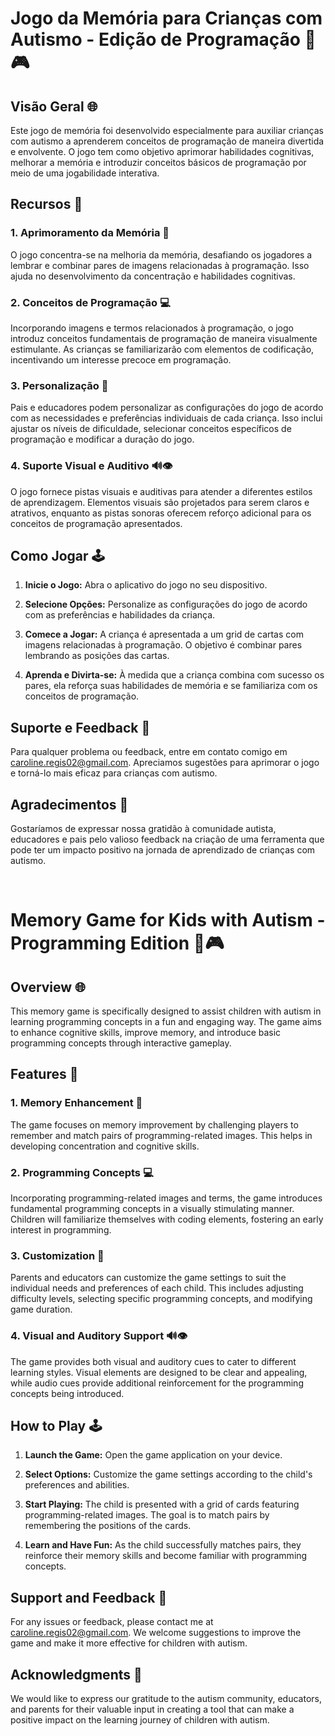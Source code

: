 # Jogo da Memória para Crianças com Autismo - Edição de Programação 🧠🎮

## Visão Geral 🌐

Este jogo de memória foi desenvolvido especialmente para auxiliar crianças com autismo a aprenderem conceitos de programação de maneira divertida e envolvente. O jogo tem como objetivo aprimorar habilidades cognitivas, melhorar a memória e introduzir conceitos básicos de programação por meio de uma jogabilidade interativa.

## Recursos 🚀

### 1. Aprimoramento da Memória 🧠

O jogo concentra-se na melhoria da memória, desafiando os jogadores a lembrar e combinar pares de imagens relacionadas à programação. Isso ajuda no desenvolvimento da concentração e habilidades cognitivas.

### 2. Conceitos de Programação 💻

Incorporando imagens e termos relacionados à programação, o jogo introduz conceitos fundamentais de programação de maneira visualmente estimulante. As crianças se familiarizarão com elementos de codificação, incentivando um interesse precoce em programação.

### 3. Personalização 🎨

Pais e educadores podem personalizar as configurações do jogo de acordo com as necessidades e preferências individuais de cada criança. Isso inclui ajustar os níveis de dificuldade, selecionar conceitos específicos de programação e modificar a duração do jogo.

### 4. Suporte Visual e Auditivo 🔊👁️

O jogo fornece pistas visuais e auditivas para atender a diferentes estilos de aprendizagem. Elementos visuais são projetados para serem claros e atrativos, enquanto as pistas sonoras oferecem reforço adicional para os conceitos de programação apresentados.

## Como Jogar 🕹️

1. **Inicie o Jogo:** Abra o aplicativo do jogo no seu dispositivo.

2. **Selecione Opções:** Personalize as configurações do jogo de acordo com as preferências e habilidades da criança.

3. **Comece a Jogar:** A criança é apresentada a um grid de cartas com imagens relacionadas à programação. O objetivo é combinar pares lembrando as posições das cartas.

4. **Aprenda e Divirta-se:** À medida que a criança combina com sucesso os pares, ela reforça suas habilidades de memória e se familiariza com os conceitos de programação.

## Suporte e Feedback 🤝

Para qualquer problema ou feedback, entre em contato comigo em caroline.regis02@gmail.com. Apreciamos sugestões para aprimorar o jogo e torná-lo mais eficaz para crianças com autismo.

## Agradecimentos 🙌

Gostaríamos de expressar nossa gratidão à comunidade autista, educadores e pais pelo valioso feedback na criação de uma ferramenta que pode ter um impacto positivo na jornada de aprendizado de crianças com autismo.

<br>

# Memory Game for Kids with Autism - Programming Edition 🧠🎮

## Overview 🌐

This memory game is specifically designed to assist children with autism in learning programming concepts in a fun and engaging way. The game aims to enhance cognitive skills, improve memory, and introduce basic programming concepts through interactive gameplay.

## Features 🚀

### 1. Memory Enhancement 🧠

The game focuses on memory improvement by challenging players to remember and match pairs of programming-related images. This helps in developing concentration and cognitive skills.

### 2. Programming Concepts 💻

Incorporating programming-related images and terms, the game introduces fundamental programming concepts in a visually stimulating manner. Children will familiarize themselves with coding elements, fostering an early interest in programming.

### 3. Customization 🎨

Parents and educators can customize the game settings to suit the individual needs and preferences of each child. This includes adjusting difficulty levels, selecting specific programming concepts, and modifying game duration.

### 4. Visual and Auditory Support 🔊👁️

The game provides both visual and auditory cues to cater to different learning styles. Visual elements are designed to be clear and appealing, while audio cues provide additional reinforcement for the programming concepts being introduced.

## How to Play 🕹️

1. **Launch the Game:** Open the game application on your device.

2. **Select Options:** Customize the game settings according to the child's preferences and abilities.

3. **Start Playing:** The child is presented with a grid of cards featuring programming-related images. The goal is to match pairs by remembering the positions of the cards.

4. **Learn and Have Fun:** As the child successfully matches pairs, they reinforce their memory skills and become familiar with programming concepts.

## Support and Feedback 🤝

For any issues or feedback, please contact me at caroline.regis02@gmail.com. We welcome suggestions to improve the game and make it more effective for children with autism.

## Acknowledgments 🙌

We would like to express our gratitude to the autism community, educators, and parents for their valuable input in creating a tool that can make a positive impact on the learning journey of children with autism.
